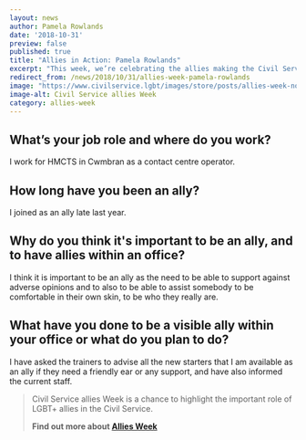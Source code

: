 ```yaml
---
layout: news
author: Pamela Rowlands
date: '2018-10-31'
preview: false
published: true
title: "Allies in Action: Pamela Rowlands"
excerpt: "This week, we’re celebrating the allies making the Civil Service a great place to work for LGBT+ people. Pamela works for HM Courts and Tribunals Service. In this post, Pam shares some quick thoughts on her role as an ally."
redirect_from: /news/2018/10/31/allies-week-pamela-rowlands
image: "https://www.civilservice.lgbt/images/store/posts/allies-week-no-date.png"
image-alt: Civil Service allies Week
category: allies-week
---
```


## What’s your job role and where do you work? 

I work for HMCTS in Cwmbran as a contact centre operator.
 
## How long have you been an ally?  

I joined as an ally late last year.

## Why do you think it's important to be an ally, and to have allies within an office?  

I think it is important to be an ally as the need to be able to support against adverse opinions and to also to be able to assist somebody to be comfortable in their own skin, to be who they really are.

## What have you done to be a visible ally within your office or what do you plan to do? 

I have asked the trainers to advise all the new starters that I am available as an ally if they need a friendly ear or any support, and have also informed the current staff.  

> Civil Service allies Week is a chance to highlight the important role of LGBT+ allies in the Civil Service. 
>
> **Find out more about [Allies Week](/allies-week)**
